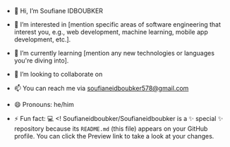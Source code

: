 - 👋 Hi, I’m Soufiane IDBOUBKER
- 👀 I’m interested in [mention specific areas of software engineering that interest you, e.g., web development, machine learning, mobile app development, etc.].
- 🌱 I’m currently learning [mention any new technologies or languages you're diving into].
- 💞️ I’m looking to collaborate on 
- 📫 You can reach me via [soufianeidboubker578@gmail.com](mailto:soufianeidboubker578@gmail.com)

- 😄 Pronouns: he/him
- ⚡ Fun fact: 💻
<!
Soufianeidboubker/Soufianeidboubker is a ✨ special ✨ repository because its `README.md` (this file) appears on your GitHub profile.
You can click the Preview link to take a look at your changes.
